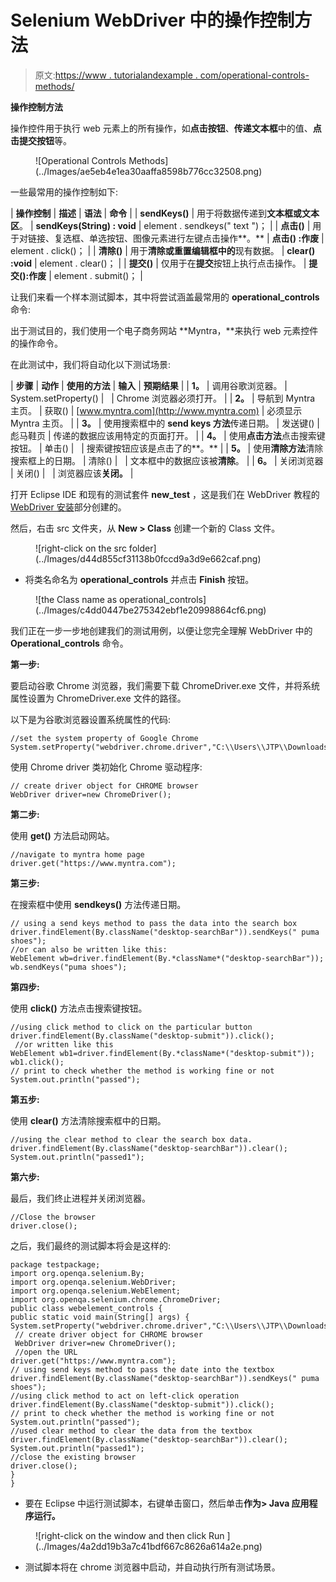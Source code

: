 # Selenium WebDriver 中的操作控制方法

> 原文:[https://www . tutorialandexample . com/operational-controls-methods/](https://www.tutorialandexample.com/operational-controls-methods/)

**操作控制方法**

操作控件用于执行 web 元素上的所有操作，如**点击按钮**、**传递文本框**中的值、**点击提交按钮**等。

<figure class="aligncenter">![Operational Controls Methods](../Images/ae5eb4e1ea30aaffa8598b776cc32508.png)</figure>

一些最常用的操作控制如下:

| **操作控制** | **描述** | **语法** | **命令** |
| **sendKeys()** | 用于将数据传递到**文本框或文本区**。 | **sendKeys(String) : void** | element . sendkeys(" text ")； |
| **点击()** | 用于对链接、复选框、单选按钮、图像元素进行左键点击操作**。** | **点击() :作废** | element . click()； |
| **清除()** | 用于**清除或重置编辑框中的**现有数据。 | **clear() :void** | element . clear()； |
| **提交()** | 仅用于在**提交**按钮上执行点击操作。 | **提交():作废** | element . submit()； |

让我们来看一个样本测试脚本，其中将尝试涵盖最常用的 **operational_controls** 命令:

出于测试目的，我们使用一个电子商务网站 **Myntra，**来执行 web 元素控件的操作命令。

在此测试中，我们将自动化以下测试场景:

| **步骤** | **动作** | **使用的方法** | **输入** | **预期结果** |
| **1。** | 调用谷歌浏览器。 | System.setProperty() |   | Chrome 浏览器必须打开。 |
| **2。** | 导航到 Myntra 主页。 | 获取() | [www.myntra.com](http://www.myntra.com) | 必须显示 Myntra 主页。 |
| **3。** | 使用搜索框中的 **send keys 方法**传递日期。 | 发送键() | 彪马鞋页 | 传递的数据应该用特定的页面打开。 |
| **4。** | 使用**点击方法**点击搜索键按钮。 | 单击() |   | 搜索键按钮应该是点击了的**。** |
| **5。** | 使用**清除方法**清除搜索框上的日期。 | 清除() |   | 文本框中的数据应该被**清除**。 |
| **6。** | 关闭浏览器 | 关闭() |   | 浏览器应该**关闭。** |

打开 Eclipse IDE 和现有的测试套件 **new_test** ，这是我们在 WebDriver 教程的 [WebDriver 安装](https://www.tutorialandexample.com/installation-steps-of-web-driver/)部分创建的。

然后，右击 src 文件夹，从 **New > Class** 创建一个新的 Class 文件。

<figure class="aligncenter">![right-click on the src folder](../Images/d44d855cf31138b0fccd9a3d9e662caf.png)</figure>

*   将类名命名为 **operational_controls** 并点击 **Finish** 按钮。

<figure class="aligncenter">![the Class name as operational_controls](../Images/c4dd0447be275342ebf1e20998864cf6.png)</figure>

我们正在一步一步地创建我们的测试用例，以便让您完全理解 WebDriver 中的 **Operational_controls** 命令。

**第一步:**

要启动谷歌 Chrome 浏览器，我们需要下载 ChromeDriver.exe 文件，并将系统属性设置为 ChromeDriver.exe 文件的路径。

以下是为谷歌浏览器设置系统属性的代码:

```
//set the system property of Google Chrome
System.setProperty("webdriver.chrome.driver","C:\\Users\\JTP\\Downloads\\chromedriver_win32\\chromedriver.exe");  
```

使用 Chrome driver 类初始化 Chrome 驱动程序:

```
// create driver object for CHROME browser
WebDriver driver=new ChromeDriver(); 
```

**第二步:**

使用 **get()** 方法启动网站。

```
//navigate to myntra home page
driver.get("https://www.myntra.com"); 
```

**第三步:**

在搜索框中使用 **sendkeys()** 方法传递日期。

```
// using a send keys method to pass the data into the search box
driver.findElement(By.className("desktop-searchBar")).sendKeys(" puma shoes");
//or can also be written like this:
WebElement wb=driver.findElement(By.*className*("desktop-searchBar"));
wb.sendKeys("puma shoes");
```

**第四步:**

使用 **click()** 方法点击搜索键按钮。

```
//using click method to click on the particular button driver.findElement(By.className("desktop-submit")).click();
 //or written like this
WebElement wb1=driver.findElement(By.*className*("desktop-submit"));
wb1.click();
// print to check whether the method is working fine or not
System.out.println("passed"); 
```

**第五步:**

使用 **clear()** 方法清除搜索框中的日期。

```
//using the clear method to clear the search box data.
driver.findElement(By.className("desktop-searchBar")).clear();
System.out.println("passed1"); 
```

**第六步:**

最后，我们终止进程并关闭浏览器。

```
//Close the browser  
driver.close();   
```

之后，我们最终的测试脚本将会是这样的:

```
package testpackage;
import org.openqa.selenium.By;
import org.openqa.selenium.WebDriver;
import org.openqa.selenium.WebElement;
import org.openqa.selenium.chrome.ChromeDriver;
public class webelement_controls {
public static void main(String[] args) { 
System.setProperty("webdriver.chrome.driver","C:\\Users\\JTP\\Downloads\\chromedriver_win32\\chromedriver.exe");
 // create driver object for CHROME browser
 WebDriver driver=new ChromeDriver();
 //open the URL 
driver.get("https://www.myntra.com");
// using send keys method to pass the date into the textbox
driver.findElement(By.className("desktop-searchBar")).sendKeys(" puma shoes"); 
//using click method to act on left-click operation
driver.findElement(By.className("desktop-submit")).click();
// print to check whether the method is working fine or not
System.out.println("passed");   
//used clear method to clear the data from the textbox
driver.findElement(By.className("desktop-searchBar")).clear();
System.out.println("passed1");
//close the existing browser
driver.close();
}         
} 
```

*   要在 Eclipse 中运行测试脚本，右键单击窗口，然后单击**作为> Java 应用程序运行。**

<figure class="aligncenter">![right-click on the window and then click Run ](../Images/4a2dd19b3a7c41bdf667c8626a614a2e.png)</figure>

*   测试脚本将在 chrome 浏览器中启动，并自动执行所有测试场景。